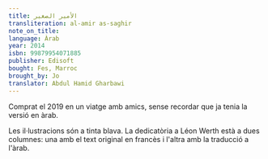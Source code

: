 ```yaml
---
title: الأمير الصغير
transliteration: al-amir as-saghir
note_on_title:
language: Àrab
year: 2014
isbn: 99879954071885
publisher: Edisoft
bought: Fes, Marroc
brought_by: Jo
translator: Abdul Hamid Gharbawi
---
```


Comprat el 2019 en un viatge amb amics, sense recordar que ja tenia la versió en àrab.

Les il·lustracions són a tinta blava. La dedicatòria a Léon Werth està a dues columnes: una amb el text original en francès i l'altra amb la traducció a l'àrab.
